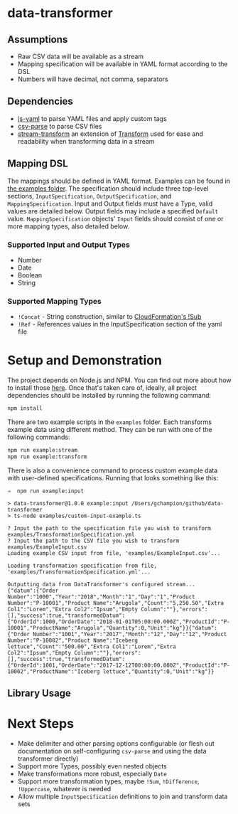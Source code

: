 # data-transformer

## Assumptions
 * Raw CSV data will be available as a stream
 * Mapping specification will be available in YAML format according to the DSL
 * Numbers will have decimal, not comma, separators

## Dependencies
 * [js-yaml](https://github.com/nodeca/js-yaml) to parse YAML files and apply custom tags
 * [csv-parse](https://github.com/adaltas/node-csv-parse) to parse CSV files
 * [stream-transform](https://github.com/adaltas/node-stream-transform) an extension of [Transform](https://nodejs.org/api/stream.html#stream_class_stream_transform) used for ease and readability when transforming data in a stream

## Mapping DSL
The mappings should be defined in YAML format. Examples can be found in [the examples folder](https://github.com/champgm/data-transformer/tree/master/examples). The specification should include three top-level sections, `InputSpecification`, `OutputSpecification`, and `MappingSpecification`. Input and Output fields must have a Type, valid values are detailed below. Output fields may include a specified `Default` value. `MappingSpecification` objects' `Input` fields should consist of one or more mapping types, also detailed below.

### Supported Input and Output Types
 * Number
 * Date
 * Boolean
 * String

### Supported Mapping Types
 * `!Concat` - String construction, similar to [CloudFormation's !Sub](https://docs.aws.amazon.com/AWSCloudFormation/latest/UserGuide/intrinsic-function-reference-sub.html)
 * `!Ref` - References values in the InputSpecification section of the yaml file

# Setup and Demonstration
The project depends on Node.js and NPM. You can find out more about how to install those [here](https://www.npmjs.com/get-npm). Once that's taken care of, ideally, all project dependencies should be installed by running the following command:
```bash
npm install
```

There are two example scripts in the `examples` folder. Each transforms example data using different method. They can be run with one of the following commands:
```bash
npm run example:stream
npm run example:transform
```

There is also a convenience command to process custom example data with user-defined specifications. Running that looks something like this:
```
⇒  npm run example:input

> data-transformer@1.0.0 example:input /Users/gchampion/github/data-transformer
> ts-node examples/custom-input-example.ts

? Input the path to the specification file you wish to transform examples/TransformationSpecification.yml
? Input the path to the CSV file you wish to transform examples/ExampleInput.csv
Loading example CSV input from file, 'examples/ExampleInput.csv'...

Loading transformation specification from file, 'examples/TransformationSpecification.yml'...

Outputting data from DataTransformer's configured stream...
{"datum":{"Order Number":"1000","Year":"2018","Month":"1","Day":"1","Product Number":"P-10001","Product Name":"Arugola","Count":"5,250.50","Extra Col1":"Lorem","Extra Col2":"Ipsum","Empty Column":""},"errors":[],"success":true,"transformedDatum":{"OrderId":1000,"OrderDate":"2018-01-01T05:00:00.000Z","ProductId":"P-10001","ProductName":"Arugola","Quantity":0,"Unit":"kg"}}{"datum":{"Order Number":"1001","Year":"2017","Month":"12","Day":"12","Product Number":"P-10002","Product Name":"Iceberg lettuce","Count":"500.00","Extra Col1":"Lorem","Extra Col2":"Ipsum","Empty Column":""},"errors":[],"success":true,"transformedDatum":{"OrderId":1001,"OrderDate":"2017-12-12T00:00:00.000Z","ProductId":"P-10002","ProductName":"Iceberg lettuce","Quantity":0,"Unit":"kg"}}
```

## Library Usage


# Next Steps
 * Make delimiter and other parsing options configurable (or flesh out documentation on self-configuring `csv-parse` and using the data transformer directly)
 * Support more Types, possibly even nested objects
 * Make transformations more robust, especially `Date`
 * Support more transformation types, maybe `!Sum`, `!Difference`, `!Uppercase`, whatever is needed
 * Allow multiple `InputSpecification` definitions to join and transform data sets
